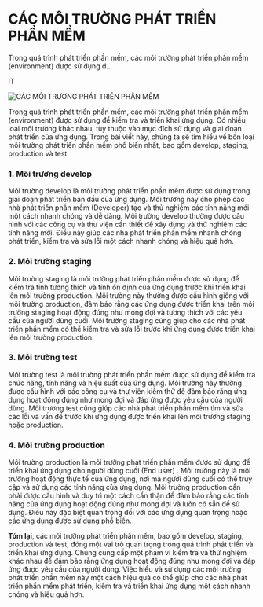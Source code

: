 # CÁC MÔI TRƯỜNG PHÁT TRIỂN PHẦN MỀM

Trong quá trình phát triển phần mềm, các môi trường phát triển phần mềm (environment) được sử dụng đ...

IT

![CÁC MÔI TRƯỜNG PHÁT TRIỂN PHẦN MỀM ](https://firebasestorage.googleapis.com/v0/b/ngontumathuat-d946a.appspot.com/o/images%2Ftranquocviet%40gmail.com-f3c4f961-abad-47e4-b900-e909cf92c5e5?alt=media&token=eba83326-55e9-4c9d-aa48-a71bde45676c)

Trong quá trình phát triển phần mềm, các môi trường phát triển phần mềm (environment) được sử dụng để kiểm tra và triển khai ứng dụng. Có nhiều loại môi trường khác nhau, tùy thuộc vào mục đích sử dụng và giai đoạn phát triển của ứng dụng. Trong bài viết này, chúng ta sẽ tìm hiểu về bốn loại môi trường phát triển phần mềm phổ biến nhất, bao gồm develop, staging, production và test.

 

### 1. Môi trường develop

Môi trường develop là môi trường phát triển phần mềm được sử dụng trong giai đoạn phát triển ban đầu của ứng dụng. Môi trường này cho phép các nhà phát triển phần mềm (Developer) tạo và thử nghiệm các tính năng mới một cách nhanh chóng và dễ dàng. Môi trường develop thường được cấu hình với các công cụ và thư viện cần thiết để xây dựng và thử nghiệm các tính năng mới. Điều này giúp các nhà phát triển phần mềm nhanh chóng phát triển, kiểm tra và sửa lỗi một cách nhanh chóng và hiệu quả hơn.

### 2. Môi trường staging

Môi trường staging là môi trường phát triển phần mềm được sử dụng để kiểm tra tính tương thích và tính ổn định của ứng dụng trước khi triển khai lên môi trường production. Môi trường này thường được cấu hình giống với môi trường production, đảm bảo rằng các ứng dụng được triển khai trên môi trường staging hoạt động đúng như mong đợi và tương thích với các yêu cầu của người dùng cuối. Môi trường staging cũng giúp cho các nhà phát triển phần mềm có thể kiểm tra và sửa lỗi trước khi ứng dụng được triển khai lên môi trường production.

### 3. Môi trường test

Môi trường test là môi trường phát triển phần mềm được sử dụng để kiểm tra chức năng, tính năng và hiệu suất của ứng dụng. Môi trường này thường được cấu hình với các công cụ và thư viện kiểm thử để đảm bảo rằng ứng dụng hoạt động đúng như mong đợi và đáp ứng được yêu cầu của người dùng. Môi trường test cũng giúp các nhà phát triển phần mềm tìm và sửa các lỗi và vấn đề trước khi ứng dụng được triển khai lên môi trường staging hoặc production.

### 4. Môi trường production

Môi trường production là môi trường phát triển phần mềm được sử dụng để triển khai ứng dụng cho người dùng cuối (End user) . Môi trường này là môi trường hoạt động thực tế của ứng dụng, nơi mà người dùng cuối có thể truy cập và sử dụng các tính năng của ứng dụng. Môi trường production cần phải được cấu hình và duy trì một cách cẩn thận để đảm bảo rằng các tính năng của ứng dụng hoạt động đúng như mong đợi và luôn có sẵn để sử dụng. Điều này đặc biệt quan trọng đối với các ứng dụng quan trọng hoặc các ứng dụng được sử dụng phổ biến.

 

**Tóm lại**, các môi trường phát triển phần mềm, bao gồm develop, staging, production và test, đóng một vai trò quan trọng trong quá trình phát triển và triển khai ứng dụng. Chúng cung cấp một phạm vi kiểm tra và thử nghiệm khác nhau để đảm bảo rằng ứng dụng hoạt động đúng như mong đợi và đáp ứng được yêu cầu của người dùng. Việc hiểu và sử dụng các môi trường phát triển phần mềm này một cách hiệu quả có thể giúp cho các nhà phát triển phần mềm phát triển, kiểm tra và triển khai ứng dụng một cách nhanh chóng và hiệu quả hơn.